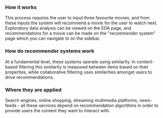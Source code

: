 ###  How it works

This process requires the user to input three 
favourite movies, and from these inputs the system will 
recommend a movie for the user to watch next. Exploratory 
data analysis can be viewed on the EDA page, and recommendations
for a movie can be made on the "recommender system" page which 
you can navigate to on the sidebar.

###  How do recommender systems work

At a fundamental level, these systems operate using similarity.
In content-based filtering this similarity is measured between items
based on their properties, while collaborative filtering uses
similarities amongst users to drive recommendations.

### Where they are applied

Search engines, online shopping, streaming multimedia platforms,
news-feeds - all these services depend on recommendation algorithms
in order to provide users the content they want to interact with.